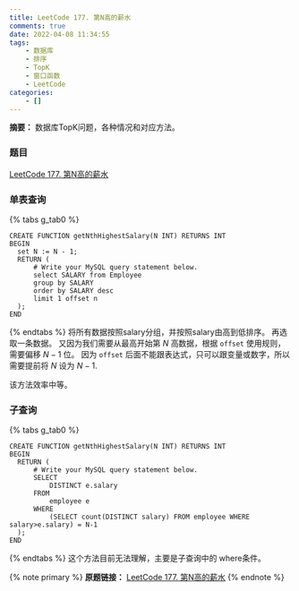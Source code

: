 ```yaml
---
title: LeetCode 177. 第N高的薪水
comments: true
date: 2022-04-08 11:34:55
tags:
    - 数据库
    - 排序
    - TopK
    - 窗口函数
    - LeetCode
categories:
    - []
---
```

__摘要：__
数据库TopK问题，各种情况和对应方法。
<!-- more -->


### 题目
[LeetCode 177. 第N高的薪水](https://leetcode-cn.com/problems/nth-highest-salary/)

### 单表查询
{% tabs g_tab0 %}
<!-- tab MySQL -->
```mysql
CREATE FUNCTION getNthHighestSalary(N INT) RETURNS INT
BEGIN
  set N := N - 1;
  RETURN (
      # Write your MySQL query statement below.
      select SALARY from Employee
      group by SALARY
      order by SALARY desc
      limit 1 offset n
  );
END
```
<!-- endtab -->
{% endtabs %}
将所有数据按照salary分组，并按照salary由高到低排序。
再选取一条数据。
又因为我们需要从最高开始第 $N$ 高数据，根据 `offset` 使用规则，需要偏移 $N - 1$ 位。
因为 `offset` 后面不能跟表达式，只可以跟变量或数字，所以需要提前将 $N$ 设为 $N - 1$.

该方法效率中等。

### 子查询
{% tabs g_tab0 %}
<!-- tab MySQL -->
```mysql
CREATE FUNCTION getNthHighestSalary(N INT) RETURNS INT
BEGIN
  RETURN (
      # Write your MySQL query statement below.
      SELECT 
          DISTINCT e.salary
      FROM 
          employee e
      WHERE 
          (SELECT count(DISTINCT salary) FROM employee WHERE salary>e.salary) = N-1
  );
END
```
<!-- endtab -->
{% endtabs %}
这个方法目前无法理解，主要是子查询中的 where条件。



{% note primary %}
__原题链接：__ [LeetCode 177. 第N高的薪水](https://leetcode-cn.com/problems/nth-highest-salary/)
{% endnote %}